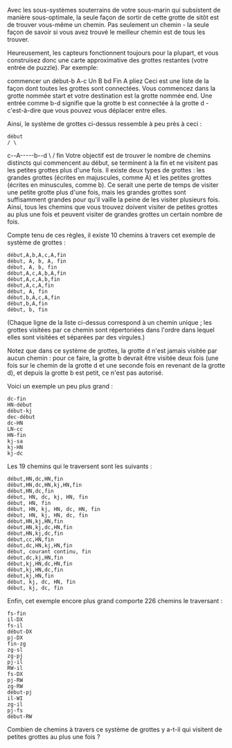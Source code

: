 Avec les sous-systèmes souterrains de votre sous-marin qui subsistent de manière sous-optimale, la seule façon de sortir de cette grotte de sitôt est de trouver vous-même un chemin. Pas seulement un chemin - la seule façon de savoir si vous avez trouvé le meilleur chemin est de tous les trouver.

Heureusement, les capteurs fonctionnent toujours pour la plupart, et vous construisez donc une carte approximative des grottes restantes (votre entrée de puzzle). Par exemple:

commencer un
début-b
A-c
Un B
bd
Fin A
pliez
Ceci est une liste de la façon dont toutes les grottes sont connectées. Vous commencez dans la grotte nommée start et votre destination est la grotte nommée end. Une entrée comme b-d signifie que la grotte b est connectée à la grotte d - c'est-à-dire que vous pouvez vous déplacer entre elles.

Ainsi, le système de grottes ci-dessus ressemble à peu près à ceci :

    début
    / \
c--A-----b--d
    \ /
     fin
Votre objectif est de trouver le nombre de chemins distincts qui commencent au début, se terminent à la fin et ne visitent pas les petites grottes plus d'une fois. Il existe deux types de grottes : les grandes grottes (écrites en majuscules, comme A) et les petites grottes (écrites en minuscules, comme b). Ce serait une perte de temps de visiter une petite grotte plus d'une fois, mais les grandes grottes sont suffisamment grandes pour qu'il vaille la peine de les visiter plusieurs fois. Ainsi, tous les chemins que vous trouvez doivent visiter de petites grottes au plus une fois et peuvent visiter de grandes grottes un certain nombre de fois.

Compte tenu de ces règles, il existe 10 chemins à travers cet exemple de système de grottes :

    début,A,b,A,c,A,fin
    début, A, b, A, fin
    début, A, b, fin
    début,A,c,A,b,A,fin
    début,A,c,A,b,fin
    début,A,c,A,fin
    début, A, fin
    début,b,A,c,A,fin
    début,b,A,fin
    début, b, fin

(Chaque ligne de la liste ci-dessus correspond à un chemin unique ; les grottes visitées par ce chemin sont répertoriées dans l'ordre dans lequel elles sont visitées et séparées par des virgules.)

Notez que dans ce système de grottes, la grotte d n'est jamais visitée par aucun chemin : pour ce faire, la grotte b devrait être visitée deux fois (une fois sur le chemin de la grotte d et une seconde fois en revenant de la grotte d), et depuis la grotte b est petit, ce n'est pas autorisé.

Voici un exemple un peu plus grand :

    dc-fin
    HN-début
    début-kj
    dec-début
    dc-HN
    LN-cc
    HN-fin
    kj-sa
    kj-HN
    kj-dc


Les 19 chemins qui le traversent sont les suivants :

    début,HN,dc,HN,fin
    début,HN,dc,HN,kj,HN,fin
    début,HN,dc,fin
    début, HN, dc, kj, HN, fin
    début, HN, fin
    début, HN, kj, HN, dc, HN, fin
    début, HN, kj, HN, dc, fin
    début,HN,kj,HN,fin
    début,HN,kj,dc,HN,fin
    début,HN,kj,dc,fin
    début,cc,HN,fin
    début,dc,HN,kj,HN,fin
    début, courant continu, fin
    début,dc,kj,HN,fin
    début,kj,HN,dc,HN,fin
    début,kj,HN,dc,fin
    début,kj,HN,fin
    début, kj, dc, HN, fin
    début, kj, dc, fin

Enfin, cet exemple encore plus grand comporte 226 chemins le traversant :

    fs-fin
    il-DX
    fs-il
    début-DX
    pj-DX
    fin-zg
    zg-sl
    zg-pj
    pj-il
    RW-il
    fs-DX
    pj-RW
    zg-RW
    début-pj
    il-WI
    zg-il
    pj-fs
    début-RW

Combien de chemins à travers ce système de grottes y a-t-il qui visitent de petites grottes au plus une fois ?
